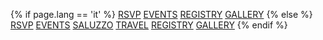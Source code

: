 {% if page.lang == 'it' %}
<a href="/en/rsvp">RSVP</a>
<a href="/en/events">EVENTS</a>
<a href="/en/registry">REGISTRY</a>
<a href="/en/gallery">GALLERY</a>
{% else %}
<a href="#rsvp">RSVP</a>
<a href="#event">EVENTS</a>
<a href="/en/saluzzo">SALUZZO</a>
<a href="#travel">TRAVEL</a>
<a href="#registry">REGISTRY</a>
<a href="#gallery">GALLERY</a>
{% endif %}
